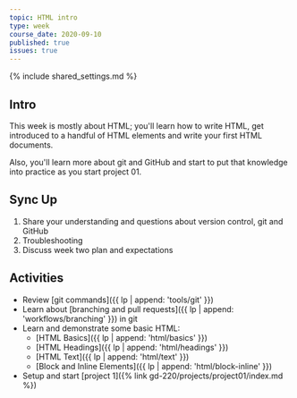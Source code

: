 ```yaml
---
topic: HTML intro
type: week
course_date: 2020-09-10
published: true
issues: true
---
```


{% include shared_settings.md %}

## Intro
This week is mostly about HTML; you'll learn how to write HTML, get introduced to a handful of HTML elements and write your first HTML documents.

Also, you'll learn more about git and GitHub and start to put that knowledge into practice as you start project 01.

## Sync Up
1. Share your understanding and questions about version control, git and GitHub
1. Troubleshooting
1. Discuss week two plan and expectations

## Activities
- Review [git commands]({{ lp | append: 'tools/git' }})
- Learn about [branching and pull requests]({{ lp | append: 'workflows/branching' }}) in git
- Learn and demonstrate some basic HTML:
    - [HTML Basics]({{ lp | append: 'html/basics' }})
    - [HTML Headings]({{ lp | append: 'html/headings' }})
    - [HTML Text]({{ lp | append: 'html/text' }})
    - [Block and Inline Elements]({{ lp | append: 'html/block-inline' }})
- Setup and start [project 1]({% link gd-220/projects/project01/index.md %})
